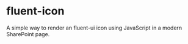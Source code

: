 # fluent-icon
A simple way to render an fluent-ui icon using JavaScript in a modern SharePoint page.
